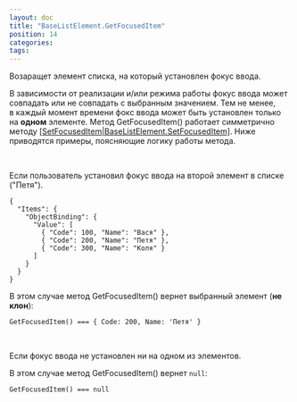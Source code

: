 ```yaml
---
layout: doc
title: "BaseListElement.GetFocusedItem"
position: 14
categories: 
tags: 
---
```


Возаращет элемент списка, на который установлен фокус ввода.

В зависимости от реализации и/или режима работы фокус ввода может совпадать или не совпадать с выбранным значением. Тем не менее, в каждый момент времени фокс ввода может быть установлен только на **одном** элементе. Метод GetFocusedItem() работает симметрично методу [[SetFocusedItem|BaseListElement.SetFocusedItem]](). Ниже приводятся примеры, поясняющие логику работы метода.

  

Если пользователь установил фокус ввода на второй элемент в списке ("Петя").

```
{
  "Items": {
    "ObjectBinding": {
      "Value": [
        { "Code": 100, "Name": "Вася" },
        { "Code": 200, "Name": "Петя" },
        { "Code": 300, "Name": "Коля" }
      ]
    }
  }
}
```

В этом случае метод GetFocusedItem() вернет выбранный элемент (**не клон**):

```
GetFocusedItem() === { Code: 200, Name: 'Петя' }
```

      

Если фокус ввода не установлен ни на одном из элементов.

В этом случае метод GetFocusedItem() вернет `null`:

```
GetFocusedItem() === null
```

 

 

